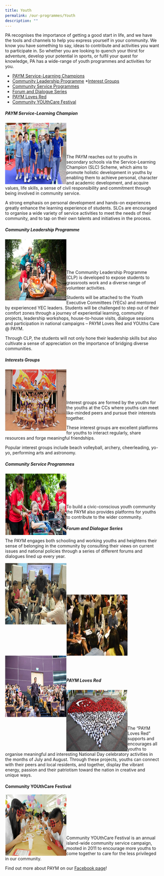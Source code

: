 ```yaml
---
title: Youth
permalink: /our-programmes/Youth
description: ""
---
```

PA recognises the importance of getting a good start in life, and we have the tools and channels to help you express yourself in your community. We know you have something to say, ideas to contribute and activities you want to participate in. So whether you are looking to quench your thirst for adventure, develop your potential in sports, or fulfil your quest for knowledge, PA has a wide-range of youth programmes and activities for you.

* <a href="#Paym_Ser_LC">PAYM Service-Learning Champions</a>
* <a href="#Community_Leadership_Pgm">Community Leadership Programme</a>
*<a href="#Interests_Group">Interest Groups</a>
* <a href="#Community_Service_Programmes">Community Service Programmes</a>
* <a href="#Forum_Dialogue_Series"> Forum and Dialogue Series</a>
* <a href="#Paym_Loves_Red">PAYM Loves Red</a>
* <a href="#Community_Youthcare_festival">Community YOUthCare Festival</a>

<a id="Paym_Ser_LC"></a>
##### PAYM Service-Learning Champion

<img style="height:200px;width:200px" align="left" src="/images/Programmes/Youth/SLC.jpg"><br><br><br><br><br><br>
The PAYM reaches out to youths in secondary schools via the Service-Learning Champion (SLC) Scheme, which aims to promote holistic development in youths by enabling them to achieve personal, character and academic development, and acquire values, life skills, a sense of civil responsibility and commitment through being involved in community service.

A strong emphasis on personal development and hands-on experiences greatly enhance the learning experience of students. SLCs are encouraged to organise a wide variety of service activities to meet the needs of their community, and to tap on their own talents and initiatives in the process.

<a id="Community_Leadership_Pgm"></a>
##### Community Leadership Programme

<img style="height:200px;width:200px" align="left" src="/images/Programmes/Youth/CLP.jpg"><br><br><br><br><br>

The Community Leadership Programme (CLP) is developed to expose students to grassroots work and a diverse range of volunteer activities.

Students will be attached to the Youth Executive Committees (YECs) and mentored by experienced YEC leaders. Students will be challenged to step out of their comfort zones through a journey of experiential learning, community projects, leadership workshops, house-to-house visits, dialogue sessions and participation in national campaigns – PAYM Loves Red and YOUths Care @ PAYM.

Through CLP, the students will not only hone their leadership skills but also cultivate a sense of appreciation on the importance of bridging diverse communities.

<a id="Interests_Group"></a>
##### Interests Groups
<img style="height:200px;width:200px" align="left" src="/images/Programmes/Youth/IG.jpg"><br><br><br><br><br>

Interest groups are formed by the youths for the youths at the CCs where youths can meet like-minded peers and pursue their interests together.

These interest groups are excellent platforms for youths to interact regularly, share resources and forge meaningful friendships.

Popular interest groups include beach volleyball, archery, cheerleading, yo-yo, performing arts and astronomy.

<a id="Community_Service_Programmes"></a>
##### Community Service Programmes
<img style="height:200px;width:200px" align="left" src="/images/Programmes/Youth/Comm%20Service.jpg"><br><br><br><br><br>

To build a civic-conscious youth community the PAYM also provides platforms for youths to contribute to the wider community.

<a id="Forum_Dialogue_Series"></a>
##### Forum and Dialogue Series

The PAYM engages both schooling and working youths and heightens their sense of belonging in the community by consulting their views on current issues and national policies through a series of different forums and dialogues lined up every year.

<img style="height:200px;width:200px" align="left" src="/images/Programmes/Youth/Dialogue%201.jpg">
<br><br><br><br><br><br>
<img style="height:200px;width:200px" align="left" src="/images/Programmes/Youth/Dialogue%202.jpg"><br><br>

<img style="height:200px;width:200px" align="left" src="/images/Programmes/Youth/Dialogue%203.jpg"><br><br><br><br><br><br><br><br><br><br><br><br>

<a id="Paym_Loves_Red"></a>
##### PAYM Loves Red

<img style="height:200px;width:200px" align="left" src="/images/Programmes/Youth/PAYM%20Loves%20Red.jpg"><br><br><br><br><br><br>

The “PAYM Loves Red” supports and encourages all youths to organise meaningful and interesting National Day celebratory activities in the months of July and August. Through these projects, youths can connect with their peers and local residents, and together, display the vibrant energy, passion and their patriotism toward the nation in creative and unique ways.

<a id="Community_Youthcare_festival"></a>
#### Community YOUthCare Festival 
<img style="height:200px;width:200px" align="left" src="/images/Programmes/Youth/CYF.jpg">
<br><br><br><br><br><br><br>

Community YOUthCare Festival is an annual island-wide community service campaign, mooted in 2011 to encourage more youths to come together to care for the less privileged in our community.


Find out more about PAYM on our [Facebook page](https://www.facebook.com/PAYMyouths)!
